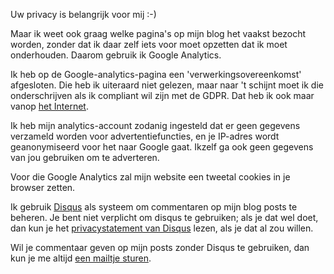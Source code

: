 <!--
.. title: Privacystatement
.. slug: privacy
.. date: 2018-08-29 21:29:00 UTC+02:00
.. tags: johanv.org
.. type: text
-->

Uw privacy is belangrijk voor mij :-)

Maar ik weet ook graag welke pagina's op mijn blog het vaakst bezocht worden,
zonder dat ik daar zelf iets voor moet opzetten dat ik moet onderhouden.
Daarom gebruik ik Google Analytics.

Ik heb op de Google-analytics-pagina een 'verwerkingsovereenkomst'
afgesloten. Die heb ik uiteraard niet gelezen, maar naar 't schijnt moet
ik die onderschrijven als ik compliant wil zijn met de GDPR. Dat heb ik ook maar vanop
[het Internet](https://reinder.eu/blog/nieuws/google-analytics-avg-gdpr).

Ik heb mijn analytics-account zodanig ingesteld dat er geen gegevens
verzameld worden voor advertentiefuncties, en je IP-adres wordt
geanonymiseerd voor het naar Google gaat. Ikzelf ga ook geen gegevens
van jou gebruiken om te adverteren.

Voor die Google Analytics zal mijn website een tweetal cookies in je
browser zetten.

Ik gebruik [Disqus](https://disqus.com) als systeem om commentaren op mijn
blog posts te beheren. Je bent niet verplicht om disqus te gebruiken; als
je dat wel doet, dan kun je het
[privacystatement van Disqus](https://help.disqus.com/terms-and-policies/disqus-privacy-policy)
lezen, als je dat al zou willen.

Wil je commentaar geven op mijn posts zonder Disqus te gebruiken, dan
kun je me altijd [een mailtje sturen](/pages/contact/).
